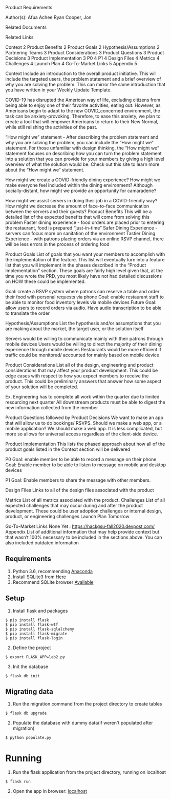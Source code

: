 Product Requirements
 
Author(s): Afua Achee Ryan Cooper, Jon

Related Documents

Related Links


Context	2
Product Benefits	2
Product Goals	2
Hypothesis/Assumptions	2
Partnering Teams	3
Product Considerations	3
Product Questions	3
Product Decisions	3
Product Implementation	3
P0	4
P1	4
Design Files	4
Metrics	4
Challenges	4
Launch Plan	4
Go-To-Market Links	5
Appendix	5


Context
Include an introduction to the overall product initiative.  This will include the targeted users, the problem statement and a brief overview of why you are solving the problem.  This can mirror the same introduction that you have written in your Weekly Update Template. 

COVID-19 has disrupted the American way of life, excluding citizens from being able to enjoy one of their favorite activities, eating out. However, as Americans begin to adapt to the new COVID_concerned environment, the task can be anxiety-provoking. Therefore, to ease this anxiety, we plan to create a tool that will empower Americans to return to their New Normal, while still relishing the activities of the past.


“How might we” statement - After describing the problem statement and why you are solving the problem, you can include the “How might we” statement. For those unfamiliar with design thinking, the “How might we” statement focuses on describing how you can turn the problem statement into a solution that you can provide for your members by giving a high level overview of what the solution would be.  Check out this site to learn more about the “How might we” statement.

How might we create a COVID-friendly dining experience?
How might we make everyone feel included within the dining environment?
Although socially-distant, how might we provide an opportunity for camaraderie?

How might we assist servers in doing their job in a COVID-friendly way?
How might we decrease the amount of face-to-face communication between the servers and their guests?
Product Benefits
This will be a detailed list of the expected benefits that will come from solving this problem
Faster dining experience - food orders are placed prior to entering the restaurant, food is prepared “just-in-time”
Safer Dining Experience - servers can focus more on sanitation of the environment
Tastier Dining Experience - with patrons placing orders via an online RSVP channel, there will be less errors in the process of ordering food

Product Goals
List of goals that you want your members to accomplish with the implementation of the feature.  This list will eventually turn into a feature list that you will implement in the phases described in the “Product Implementation” section.  These goals are fairly high level given that, at the time you wrote the PRD, you most likely have not had detailed discussions on HOW these could be implemented.

Goal: create a RSVP system where patrons can reserve a table and order their food with personal requests via phone
Goal: enable restaurant staff to be able to monitor food inventory levels via mobile devices
Future Goal: allow users to record orders via audio. Have audio transcription to be able to translate the order

Hypothesis/Assumptions
List the hypothesis and/or assumptions that you are making about the market, the target user, or the solution itself

Servers would be willing to communicate mainly with their patrons through mobile devices
Users would be willing to direct the majority of their dining experience through mobile devices
Restaurants would be more efficient if traffic could be monitored/ accounted for mainly based on mobile device


Product Considerations
List all of the design, engineering and product considerations that may affect your product development.  This could be edge cases with respect to how you expect members to receive the product.  This could be preliminary answers that answer how some aspect of your solution will be completed.

Ex.
Engineering has to complete all work within the quarter due to limited resourcing next quarter
All downstream products must be able to digest the new information collected from the member

Product Questions followed by Product Decisions
We want to make an app that will allow us to do bookings/ RSVPS.
Should we make a web app, or a mobile application?
We should make a web app. It is less complicated, but more so allows for universal access regardless of the client-side device.



Product Implementation
This lists the phased approach about how all of the product goals listed in the Context section will be delivered

P0
Goal: enable member to be able to record a message on their phone
Goal: Enable member to be able to listen to message on mobile and desktop devices

P1
Goal: Enable members to share the message with other members.


Design Files
Links to all of the design files associated with the product

Metrics
List of all metrics associated with the product.
Challenges
List of all expected challenges that may occur during and after the product development.  These could be user adoption challenges or internal design, product, or engineering challenges
Launch Plan
Tomorrow

Go-To-Market Links
None Yet : https://hackgsu-fall2020.devpost.com/
Appendix
List of additional information that may help provide context but that wasn’t 100% necessary to be included in the sections above.  You can also included outdated information




## Requirements
1. Python 3.6, recommending [Anaconda](https://anaconda.org/anaconda/python)
2. Install SQLite3 from [Here](http://www.sqlite.org/download.html)
3. Recommend SQLite browser [Available](http://sqlitebrowser.org/)

## Setup
1. Install flask and packages
```
$ pip install flask
$ pip install flask-wtf
$ pip install flask-sqlalchemy
$ pip install flask-migrate
$ pip install flask-login
```
2. Define the project
```
$ export FLASK_APP=lab2.py
```

3. Init the database
```
$ flask db init
```

## Migrating data
1. Run the migration command from the project directory to create tables
```
$ flask db upgrade
```
2. Populate the database with dummy data(if weren't populated after migration)
```
$ python populate.py
```

# Running
1. Run the flask application from the project directory, running on localhost
```
$ flask run
```
2. Open the app in browser: [localhost](http://127.0.0.1:5000/)
